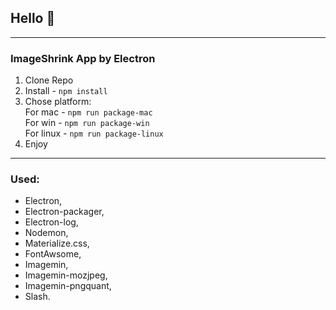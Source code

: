 ## Hello :wave:

---

### ImageShrink App by Electron

1.  Clone Repo
2.  Install - `npm install`
3.  Chose platform:\
    For mac - `npm run package-mac`\
    For win - `npm run package-win`\
    For linux - `npm run package-linux`
4.  Enjoy

---

### Used:

- Electron,
- Electron-packager,
- Electron-log,
- Nodemon,
- Materialize.css,
- FontAwsome,
- Imagemin,
- Imagemin-mozjpeg,
- Imagemin-pngquant,
- Slash.
